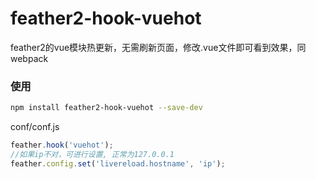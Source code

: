 # feather2-hook-vuehot

feather2的vue模块热更新，无需刷新页面，修改.vue文件即可看到效果，同webpack

### 使用

```sh
npm install feather2-hook-vuehot --save-dev
```

conf/conf.js

```js
feather.hook('vuehot');
//如果ip不对，可进行设置, 正常为127.0.0.1
feather.config.set('livereload.hostname', 'ip');
```